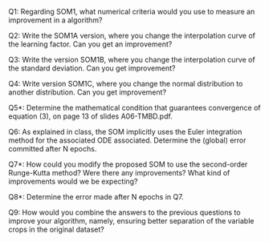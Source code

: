 Q1: Regarding SOM1, what numerical criteria would you use to measure an improvement in a algorithm?

Q2: Write the SOM1A version, where you change the interpolation curve of the learning factor. Can you get an improvement?

Q3: Write the version SOM1B, where you change the interpolation curve of the standard deviation. Can you get improvement?

Q4: Write version SOM1C, where you change the normal distribution to another distribution. Can you get improvement?

Q5*: Determine the mathematical condition that guarantees convergence of equation (3), on page 13 of slides A06-TMBD.pdf.

Q6: As explained in class, the SOM implicitly uses the Euler integration method for the associated ODE associated. Determine the (global) error committed after N epochs.

Q7*: How could you modify the proposed SOM to use the second-order Runge-Kutta method? Were there any improvements? What kind of improvements would we be expecting?

Q8*: Determine the error made after N epochs in Q7.

Q9: How would you combine the answers to the previous questions to improve your algorithm, namely, ensuring better separation of the variable crops in the original dataset? 